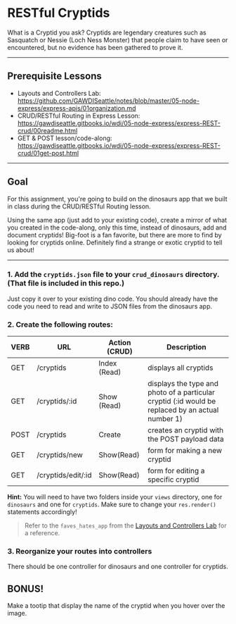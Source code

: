 # RESTful Cryptids

What is a Cryptid you ask? Cryptids are legendary creatures such as Sasquatch or Nessie (Loch Ness Monster) that people claim to have seen or encountered, but no evidence has been gathered to prove it.

---
## Prerequisite Lessons

* Layouts and Controllers Lab: https://github.com/GAWDISeattle/notes/blob/master/05-node-express/express-apis/01organization.md
* CRUD/RESTful Routing in Express Lesson: https://gawdiseattle.gitbooks.io/wdi/05-node-express/express-REST-crud/00readme.html
* GET & POST lesson/code-along: https://gawdiseattle.gitbooks.io/wdi/05-node-express/express-REST-crud/01get-post.html

--- 
## Goal

For this assignment, you're going to build on the dinosaurs app that we built in class during the CRUD/RESTful Routing lesson.

Using the same app (just add to your existing code), create a mirror of what you created in the code-along, only this time, instead of dinosaurs, add and document cryptids! Big-foot is a fan favorite, but there are more to find by looking for cryptids online. Definitely find a strange or exotic cryptid to tell us about!

---

### 1. Add the `cryptids.json` file to your `crud_dinosaurs` directory. (That file is included in this repo.)

Just copy it over to your existing dino code. You should already have the code you need to read and write to JSON files from the dinosaurs app.

### 2. Create the following routes:

| VERB | URL | Action (CRUD) | Description |
|------|-----|---------------|-------------|
| GET | /cryptids | Index (Read) | displays all cryptids |
| GET | /cryptids/:id | Show (Read) | displays the type and photo of a particular cryptid (:id would be replaced by an actual number 1) |
| POST | /cryptids | Create | creates an cryptid with the POST payload data |
| GET | /cryptids/new | Show(Read) | form for making a new cryptid |
| GET | /cryptids/edit/:id | Show(Read) | form for editing a specific cryptid |

**Hint:** You will need to have two folders inside your `views` directory, one for `dinosaurs` and one for `cryptids`. Make sure to change your `res.render()` statements accordingly! 

> Refer to the `faves_hates_app` from the [Layouts and Controllers Lab](https://github.com/GAWDISeattle/notes/blob/master/05-node-express/express-apis/01organization.md) for a reference.

### 3. Reorganize your routes into controllers

There should be one controller for dinosaurs and one controller for cryptids.

## BONUS!

Make a tootip that display the name of the cryptid when you hover over the image.
